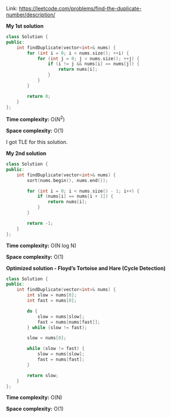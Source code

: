 Link: https://leetcode.com/problems/find-the-duplicate-number/description/

**My 1st solution**

```cpp
class Solution {
public:
    int findDuplicate(vector<int>& nums) {
        for (int i = 0; i < nums.size(); ++i) {
            for (int j = 0; j < nums.size(); ++j) {
                if (i != j && nums[i] == nums[j]) {
                    return nums[i];
                }
            }
        }

        return 0;
    }
};
```

**Time complexity:** O($N^{2}$)

**Space complexity:** O(1)

I got TLE for this solution.

**My 2nd solution**

```cpp
class Solution {
public:
    int findDuplicate(vector<int>& nums) {
        sort(nums.begin(), nums.end());

        for (int i = 0; i < nums.size() - 1; i++) {
            if (nums[i] == nums[i + 1]) {
                return nums[i];
            }
        }

        return -1;
    }
};
```

**Time complexity:** O(N log N)

**Space complexity:** O(1)

**Optimized solution - Floyd’s Tortoise and Hare (Cycle Detection)**

```cpp
class Solution {
public:
    int findDuplicate(vector<int>& nums) {
        int slow = nums[0];
        int fast = nums[0];

        do {
            slow = nums[slow];
            fast = nums[nums[fast]];
        } while (slow != fast);

        slow = nums[0];

        while (slow != fast) {
            slow = nums[slow];
            fast = nums[fast];
        }

        return slow;
    }
};
```

**Time complexity:** O(N)

**Space complexity:** O(1)